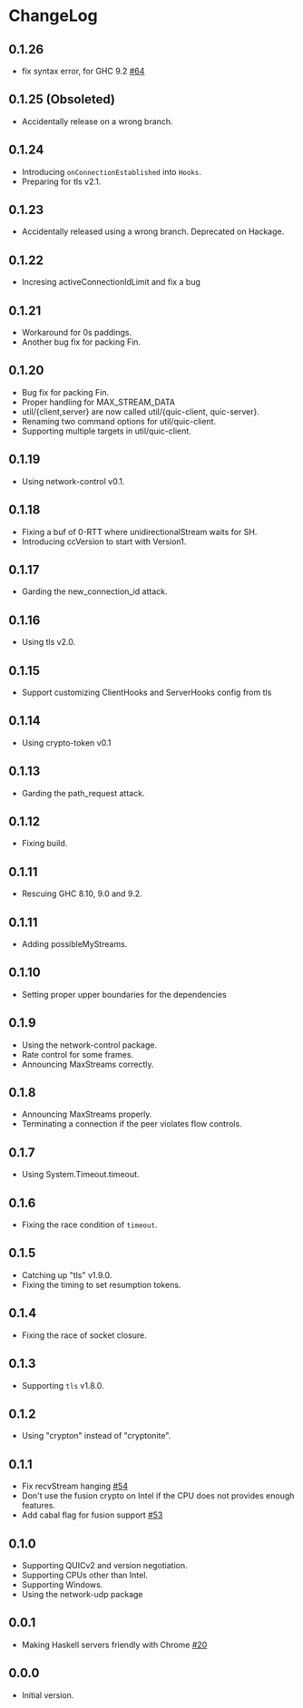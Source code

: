 # ChangeLog

## 0.1.26

* fix syntax error, for GHC 9.2
  [#64](https://github.com/kazu-yamamoto/quic/pull/64)

## 0.1.25 (Obsoleted)

* Accidentally release on a wrong branch.

## 0.1.24

* Introducing `onConnectionEstablished` into `Hooks`.
* Preparing for tls v2.1.

## 0.1.23

* Accidentally released using a wrong branch. Deprecated on Hackage.

## 0.1.22

* Incresing activeConnectionIdLimit and fix a bug

## 0.1.21

* Workaround for 0s paddings.
* Another bug fix for packing Fin.

## 0.1.20

* Bug fix for packing Fin.
* Proper handling for MAX_STREAM_DATA
* util/{client,server} are now called util/{quic-client, quic-server}.
* Renaming two command options for util/quic-client.
* Supporting multiple targets in util/quic-client.

## 0.1.19

* Using network-control v0.1.

## 0.1.18

* Fixing a buf of 0-RTT where unidirectionalStream waits for SH.
* Introducing ccVersion to start with Version1.

## 0.1.17

* Garding the new_connection_id attack.

## 0.1.16

* Using tls v2.0.

## 0.1.15

* Support customizing ClientHooks and ServerHooks config from tls

## 0.1.14

* Using crypto-token v0.1

## 0.1.13

* Garding the path_request attack.

## 0.1.12

* Fixing build.

## 0.1.11

* Rescuing GHC 8.10, 9.0 and 9.2.

## 0.1.11

* Adding possibleMyStreams.

## 0.1.10

* Setting proper upper boundaries for the dependencies

## 0.1.9

* Using the network-control package.
* Rate control for some frames.
* Announcing MaxStreams correctly.

## 0.1.8

* Announcing MaxStreams properly.
* Terminating a connection if the peer violates flow controls.

## 0.1.7

* Using System.Timeout.timeout.

## 0.1.6

* Fixing the race condition of `timeout`.

## 0.1.5

* Catching up "tls" v1.9.0.
* Fixing the timing to set resumption tokens.

## 0.1.4

* Fixing the race of socket closure.

## 0.1.3

* Supporting `tls` v1.8.0.

## 0.1.2

* Using "crypton" instead of "cryptonite".

## 0.1.1

* Fix recvStream hanging
  [#54](https://github.com/kazu-yamamoto/quic/pull/54)
* Don't use the fusion crypto on Intel if the CPU does not
  provides enough features.
* Add cabal flag for fusion support
  [#53](https://github.com/kazu-yamamoto/quic/pull/53)

## 0.1.0

* Supporting QUICv2 and version negotiation.
* Supporting CPUs other than Intel.
* Supporting Windows.
* Using the network-udp package

## 0.0.1

* Making Haskell servers friendly with Chrome
  [#20](https://github.com/kazu-yamamoto/quic/pull/20)

## 0.0.0

* Initial version.
